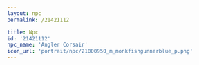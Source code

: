 ```yaml
---
layout: npc
permalink: /21421112

title: Npc
id: '21421112'
npc_name: 'Angler Corsair'
icon_url: 'portrait/npc/21000950_m_monkfishgunnerblue_p.png'
---
```

